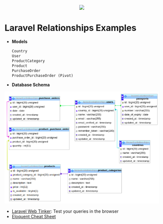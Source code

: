 <p align="center"><img src="https://res.cloudinary.com/dtfbvvkyp/image/upload/v1566331377/laravel-logolockup-cmyk-red.svg" width="400"></p>

# Laravel Relationships Examples

* **Models**

    ```text
    Country
    User
    ProductCategory
    Product
    PurchaseOrder
    ProductPurchaseOrder (Pivot)
    ```


* **Database Schema**

![DB Schema](public/images/db.png)



* [Laravel Web Tinker](/tinker): Test your queries in the browser
* [Eloquent Cheat Sheet](md/eloquent-cheat-sheet.md)

